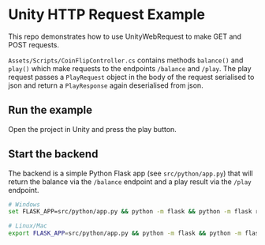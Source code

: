 # Unity HTTP Request Example

This repo demonstrates how to use UnityWebRequest to make GET and POST requests. 

`Assets/Scripts/CoinFlipController.cs` contains methods `balance()` and `play()` which make requests to the endpoints `/balance` and `/play`. The play request passes a `PlayRequest` object in the body of the request serialised to json and return a `PlayResponse` again deserialised from json.

## Run the example

Open the project in Unity and press the play button.

## Start the backend

The backend is a simple Python Flask app (see `src/python/app.py`) that will return the balance via the `/balance` endpoint and a play result via the `/play` endpoint.

```bash
# Windows
set FLASK_APP=src/python/app.py && python -m flask && python -m flask run

# Linux/Mac
export FLASK_APP=src/python/app.py && python -m flask && python -m flask run
```

